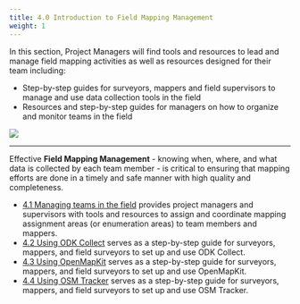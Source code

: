 ```yaml
---
title: 4.0 Introduction to Field Mapping Management
weight: 1
---
```


In this section, Project Managers will find tools and resources to lead and manage field mapping activities as well as resources designed for their team including:

*  Step-by-step guides for surveyors, mappers and field supervisors to manage and use data collection tools in the field 
*  Resources and step-by-step guides for managers on how to organize and monitor teams in the field

![](/images/field_mapping.jpeg)

***

Effective **Field Mapping Management** - knowing when, where, and what data is collected by each team member - is critical to ensuring that mapping efforts are done in a timely and safe manner with high quality and completeness. <br>

*  [4.1 Managing teams in the field](https://hotosm.github.io/toolbox/pages/field-mapping-management/5.4_managing_teams_in_the_field/) provides project managers and supervisors with tools and resources to assign and coordinate mapping assignment areas (or enumeration areas) to team members and mappers.
*  [4.2 Using ODK Collect](https://hotosm.github.io/toolbox/pages/field-mapping-management/5.1_using_odk_collect/) serves as a step-by-step guide for surveyors, mappers, and field surveyors to set up and use ODK Collect. 
*  [4.3 Using OpenMapKit](https://hotosm.github.io/toolbox/pages/field-mapping-management/5.2_using_openmapkit/) serves as a step-by-step guide for surveyors, mappers, and field surveyors to set up and use OpenMapKit.
*  [4.4 Using OSM Tracker](https://hotosm.github.io/toolbox/pages/field-mapping-management/4.4_using_osm_tracker/) serves as a step-by-step guide for surveyors, mappers, and field surveyors to set up and use OSM Tracker.



